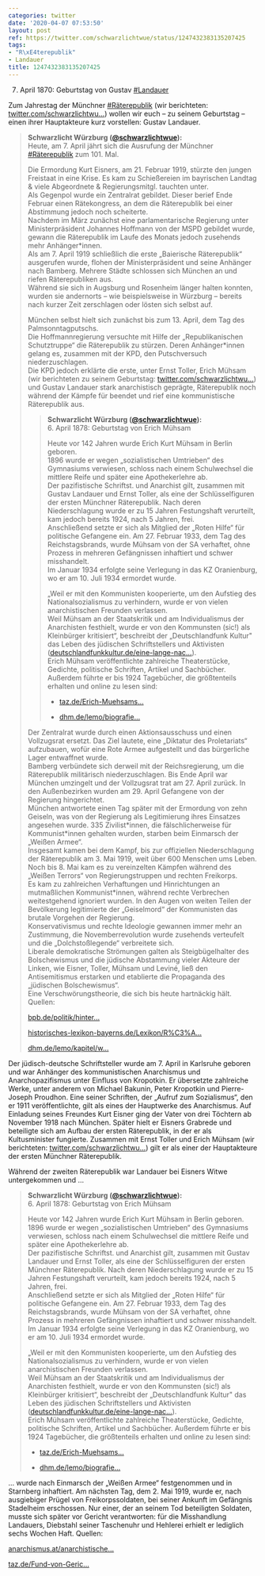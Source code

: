 ```yaml
---
categories: twitter
date: '2020-04-07 07:53:50'
layout: post
ref: https://twitter.com/schwarzlichtwue/status/1247432383135207425
tags:
- "R\xE4terepublik"
- Landauer
title: 1247432383135207425
---
```

7. April 1870: Geburtstag von Gustav [#Landauer](/t/landauer)  



Zum Jahrestag der Münchner [#Räterepublik](/t/räterepublik) (wir berichteten: [twitter.com/schwarzlichtwu…](https://twitter.com/schwarzlichtwue/status/1247431231152820224?s=19)) wollen wir euch – zu seinem Geburtstag – einen ihrer Hauptakteure kurz vorstellen: Gustav Landauer. 
> <b>Schwarzlicht Würzburg ([@schwarzlichtwue](https://twitter.com/schwarzlichtwue)):</b>  
>Heute, am 7. April jährt sich die Ausrufung der Münchner [#Räterepublik](/t/räterepublik) zum 101. Mal.   
>  
>  
>  
>Die Ermordung Kurt Eisners, am 21. Februar 1919, stürzte den jungen Freistaat in eine Krise. Es kam zu Schießereien im bayrischen Landtag &amp; viele Abgeordnete &amp; Regierungsmitgl. tauchten unter.   
>Als Gegenpol wurde ein Zentralrat gebildet. Dieser berief Ende Februar einen Rätekongress, an dem die Räterepublik bei einer Abstimmung jedoch noch scheiterte.   
>Nachdem im März zunächst eine parlamentarische Regierung unter Ministerpräsident Johannes Hoffmann von der MSPD gebildet wurde, gewann die Räterepublik im Laufe des Monats jedoch zusehends mehr Anhänger\*innen.   
>Als am 7. April 1919 schließlich die erste „Baierische Räterepublik“ ausgerufen wurde, flohen der Ministerpräsident und seine Anhänger nach Bamberg. Mehrere Städte schlossen sich München an und riefen Räterepubliken aus.   
>Während sie sich in Augsburg und Rosenheim länger halten konnten, wurden sie andernorts – wie beispielsweise in Würzburg – bereits nach kurzer Zeit zerschlagen oder lösten sich selbst auf.   
>  
>  
>  
>München selbst hielt sich zunächst bis zum 13. April, dem Tag des Palmsonntagputschs.   
>Die Hoffmannregierung versuchte mit Hilfe der „Republikanischen Schutztruppe“ die Räterepublik zu stürzen. Deren Anhänger\*innen gelang es, zusammen mit der KPD, den Putschversuch niederzuschlagen.   
>Die KPD jedoch erklärte die erste, unter Ernst Toller, Erich Mühsam (wir berichteten zu seinem Geburtstag: [twitter.com/schwarzlichtwu…](https://twitter.com/schwarzlichtwue/status/1247086898578931713?s=19)) und Gustav Landauer stark anarchistisch geprägte, Räterepublik noch während der Kämpfe für beendet und rief eine kommunistische Räterepublik aus.   
>> <b>Schwarzlicht Würzburg ([@schwarzlichtwue](https://twitter.com/schwarzlichtwue)):</b>    
>>6. April 1878: Geburtstag von Erich Mühsam    
>>    
>>    
>>    
>>Heute vor 142 Jahren wurde Erich Kurt Mühsam in Berlin geboren.     
>>1896 wurde er wegen „sozialistischen Umtrieben“ des Gymnasiums verwiesen, schloss nach einem Schulwechsel die mittlere Reife und später eine Apothekerlehre ab.     
>>Der pazifistische Schriftst. und Anarchist gilt, zusammen mit Gustav Landauer und Ernst Toller, als eine der Schlüsselfiguren der ersten Münchner Räterepublik. Nach deren Niederschlagung wurde er zu 15 Jahren Festungshaft verurteilt, kam  jedoch bereits 1924, nach 5 Jahren, frei.     
>>Anschließend setzte er sich als Mitglied der „Roten Hilfe“ für politische Gefangene ein. Am 27. Februar 1933, dem Tag des Reichstagsbrands, wurde Mühsam von der SA verhaftet, ohne Prozess in mehreren Gefängnissen inhaftiert und schwer misshandelt.     
>>Im Januar 1934 erfolgte seine Verlegung in das KZ Oranienburg, wo er am 10. Juli 1934 ermordet wurde.    
>>    
>>    
>>    
>>„Weil er mit den Kommunisten kooperierte, um den Aufstieg des Nationalsozialismus zu verhindern, wurde er von vielen anarchistischen Freunden verlassen.     
>>Weil Mühsam an der Staatskritik und am Individualismus der Anarchisten festhielt, wurde er von den Kommunsten (sic!) als Kleinbürger kritisiert“, beschreibt der „Deutschlandfunk Kultur" das Leben des jüdischen Schriftstellers und Aktivisten ([deutschlandfunkkultur.de/eine-lange-nac…](https://www.deutschlandfunkkultur.de/eine-lange-nacht-ueber-erich-muehsam-liebe-und-anarchie.1024.de.html?dram:article_id=414915)).     
>>Erich Mühsam veröffentlichte zahlreiche Theaterstücke, Gedichte, politische Schriften, Artikel und Sachbücher. Außerdem führte er bis 1924 Tagebücher, die größtenteils erhalten und online zu lesen sind:    
>>    
>>    
>>    
>>- [taz.de/Erich-Muehsams…](https://taz.de/Erich-Muehsams-Tagebuecher/!5611820/)    
>>    
>>- [dhm.de/lemo/biografie…](https://www.dhm.de/lemo/biografie/erich-muehsam)     
>  
>  
>Der Zentralrat wurde durch einen Aktionsausschuss und einen Vollzugsrat ersetzt. Das Ziel lautete, eine „Diktatur des Proletariats“ aufzubauen, wofür eine Rote Armee aufgestellt und das bürgerliche Lager entwaffnet wurde.   
>Bamberg verbündete sich derweil mit der Reichsregierung, um die Räterepublik militärisch niederzuschlagen. Bis Ende April war München umzingelt und der Vollzugsrat trat am 27. April zurück. In den Außenbezirken wurden am 29. April Gefangene von der Regierung hingerichtet.   
>München antwortete einen Tag später mit der Ermordung von zehn Geiseln, was von der Regierung als Legitimierung ihres Einsatzes angesehen wurde. 335 Zivilist\*innen, die fälschlicherweise für Kommunist\*innen gehalten wurden, starben beim Einmarsch der „Weißen Armee“.   
>Insgesamt kamen bei dem Kampf, bis zur offiziellen Niederschlagung der Räterepublik am 3. Mai 1919, weit über 600 Menschen ums Leben. Noch bis 8. Mai kam es zu vereinzelten Kämpfen während des „Weißen Terrors“ von Regierungstruppen und rechten Freikorps.   
>Es kam zu zahlreichen Verhaftungen und Hinrichtungen an mutmaßlichen Kommunist\*innen, während rechte Verbrechen weitestgehend ignoriert wurden. In den Augen von weiten Teilen der Bevölkerung legitimierte der „Geiselmord“ der Kommunisten das brutale Vorgehen der Regierung.   
>Konservativismus und rechte Ideologie gewannen immer mehr an Zustimmung, die Novemberrevolution wurde zusehends verteufelt und die „Dolchstoßlegende“ verbreitete sich.   
>Liberale demokratische Strömungen galten als Steigbügelhalter des Bolschewismus und die jüdische Abstammung vieler Akteure der Linken, wie Eisner, Toller, Mühsam und Leviné, ließ den Antisemitismus erstarken und etablierte die Propaganda des „jüdischen Bolschewismus“.   
>Eine Verschwörungstheorie, die sich bis heute hartnäckig hält.   
>Quellen:  
>  
>  
>  
>[bpb.de/politik/hinter…](https://www.bpb.de/politik/hintergrund-aktuell/288869/100-jahre-muenchner-raeterepublik)   
>  
>  
>  
>[historisches-lexikon-bayerns.de/Lexikon/R%C3%A…](https://www.historisches-lexikon-bayerns.de/Lexikon/R%C3%A4terepublik_Baiern_(1919)#Eskalation_der_inneren_Konflikte_und_Sturz_der_kommunistischen_R.C3.A4teregierung)   
>  
>  
>  
>[dhm.de/lemo/kapitel/w…](https://www.dhm.de/lemo/kapitel/weimarer-republik/revolution-191819/muenchner-raeterepublik.html)   


Der jüdisch-deutsche Schriftsteller wurde am 7. April in Karlsruhe geboren und war Anhänger des kommunistischen Anarchismus und Anarchopazifismus unter Einfluss von Kropotkin. 
Er übersetzte zahlreiche Werke, unter anderem von Michael Bakunin, Peter Kropotkin und Pierre-Joseph Proudhon. Eine seiner Schriften, der „Aufruf zum Sozialismus“, den er 1911 veröffentlichte, gilt als eines der Hauptwerke des Anarchismus. 
Auf Einladung seines Freundes Kurt Eisner ging der Vater von drei Töchtern ab November 1918 nach München. Später hielt er Eisners Grabrede und beteiligte sich am Aufbau der ersten Räterepublik, in der er als Kultusminister fungierte. 
Zusammen mit Ernst Toller und Erich Mühsam (wir berichteten: [twitter.com/schwarzlichtwu…](https://twitter.com/schwarzlichtwue/status/1247086898578931713?s=19)) gilt er als einer der Hauptakteure der ersten Münchner Räterepublik. 

Während der zweiten Räterepublik war Landauer bei Eisners Witwe untergekommen und … 
> <b>Schwarzlicht Würzburg ([@schwarzlichtwue](https://twitter.com/schwarzlichtwue)):</b>  
>6. April 1878: Geburtstag von Erich Mühsam  
>  
>  
>  
>Heute vor 142 Jahren wurde Erich Kurt Mühsam in Berlin geboren.   
>1896 wurde er wegen „sozialistischen Umtrieben“ des Gymnasiums verwiesen, schloss nach einem Schulwechsel die mittlere Reife und später eine Apothekerlehre ab.   
>Der pazifistische Schriftst. und Anarchist gilt, zusammen mit Gustav Landauer und Ernst Toller, als eine der Schlüsselfiguren der ersten Münchner Räterepublik. Nach deren Niederschlagung wurde er zu 15 Jahren Festungshaft verurteilt, kam  jedoch bereits 1924, nach 5 Jahren, frei.   
>Anschließend setzte er sich als Mitglied der „Roten Hilfe“ für politische Gefangene ein. Am 27. Februar 1933, dem Tag des Reichstagsbrands, wurde Mühsam von der SA verhaftet, ohne Prozess in mehreren Gefängnissen inhaftiert und schwer misshandelt.   
>Im Januar 1934 erfolgte seine Verlegung in das KZ Oranienburg, wo er am 10. Juli 1934 ermordet wurde.  
>  
>  
>  
>„Weil er mit den Kommunisten kooperierte, um den Aufstieg des Nationalsozialismus zu verhindern, wurde er von vielen anarchistischen Freunden verlassen.   
>Weil Mühsam an der Staatskritik und am Individualismus der Anarchisten festhielt, wurde er von den Kommunsten (sic!) als Kleinbürger kritisiert“, beschreibt der „Deutschlandfunk Kultur" das Leben des jüdischen Schriftstellers und Aktivisten ([deutschlandfunkkultur.de/eine-lange-nac…](https://www.deutschlandfunkkultur.de/eine-lange-nacht-ueber-erich-muehsam-liebe-und-anarchie.1024.de.html?dram:article_id=414915)).   
>Erich Mühsam veröffentlichte zahlreiche Theaterstücke, Gedichte, politische Schriften, Artikel und Sachbücher. Außerdem führte er bis 1924 Tagebücher, die größtenteils erhalten und online zu lesen sind:  
>  
>  
>  
>- [taz.de/Erich-Muehsams…](https://taz.de/Erich-Muehsams-Tagebuecher/!5611820/)  
>  
>- [dhm.de/lemo/biografie…](https://www.dhm.de/lemo/biografie/erich-muehsam)   


… wurde nach Einmarsch der „Weißen Armee“ festgenommen und in Starnberg inhaftiert. Am nächsten Tag, dem 2. Mai 1919, wurde er, nach ausgiebiger Prügel von Freikorpssoldaten, bei seiner Ankunft im Gefängnis Stadelheim erschossen. 
Nur einer, der an seinem Tod beteiligten Soldaten, musste sich später vor Gericht verantworten: für die Misshandlung Landauers, Diebstahl seiner Taschenuhr und Hehlerei erhielt er lediglich sechs Wochen Haft. 
Quellen:



[anarchismus.at/anarchistische…](https://www.anarchismus.at/anarchistische-klassiker/gustav-landauer/113-gustav-landauer-1870-1919-kurzbiografie)



[taz.de/Fund-von-Geric…](https://taz.de/Fund-von-Gerichtsakten-im-Fall-Landauer/!5588911/) 